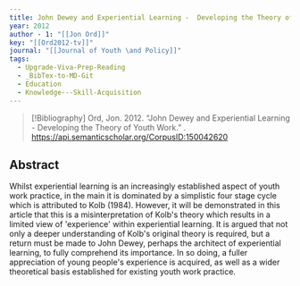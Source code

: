 ```yaml
---
title: John Dewey and Experiential Learning -  Developing the Theory of Youth Work
year: 2012
author - 1: "[[Jon Ord]]"
key: "[[Ord2012-tv]]"
journal: "[[Journal of Youth \and Policy]]"
tags:
  - Upgrade-Viva-Prep-Reading
  - _BibTex-to-MD-Git
  - Education
  - Knowledge---Skill-Acquisition
---
```


> [!Bibliography]
> Ord, Jon. 2012. “John Dewey and Experiential Learning -  Developing the Theory of Youth Work.” . https://api.semanticscholar.org/CorpusID:150042620

## Abstract
Whilst experiential learning is an increasingly established aspect of youth work practice, in the main it is dominated by a simplistic four stage cycle which is attributed to Kolb (1984). However, it will be demonstrated in this article that this is a misinterpretation of Kolb's theory which results in a limited view of 'experience' within experiential learning. It is argued that not only a deeper understanding of Kolb's original theory is required, but a return must be made to John Dewey, perhaps the architect of experiential learning, to fully comprehend its importance. In so doing, a fuller appreciation of young people's experience is acquired, as well as a wider theoretical basis established for existing youth work practice.